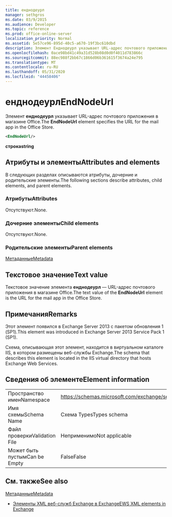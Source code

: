 ```yaml
---
title: енднодеурл
manager: sethgros
ms.date: 03/9/2015
ms.audience: Developer
ms.topic: reference
ms.prod: office-online-server
localization_priority: Normal
ms.assetid: 5e57ce96-895d-40c5-a670-19f3bc610dbd
description: Элемент Енднодеурл указывает URL-адрес почтового приложения в магазине Office.
ms.openlocfilehash: 0ace98bd41c49a31d528b08d0d0f4011d783866c
ms.sourcegitcommit: 88ec988f2bb67c1866d06b361615f3674a24e795
ms.translationtype: MT
ms.contentlocale: ru-RU
ms.lasthandoff: 05/31/2020
ms.locfileid: "44458406"
---
```

# <a name="endnodeurl"></a><span data-ttu-id="f8159-103">енднодеурл</span><span class="sxs-lookup"><span data-stu-id="f8159-103">EndNodeUrl</span></span>

<span data-ttu-id="f8159-104">Элемент **енднодеурл** указывает URL-адрес почтового приложения в магазине Office.</span><span class="sxs-lookup"><span data-stu-id="f8159-104">The **EndNodeUrl** element specifies the URL for the mail app in the Office Store.</span></span> 
  
```XML
<EndNodeUrl/>
```

 <span data-ttu-id="f8159-105">**строка**</span><span class="sxs-lookup"><span data-stu-id="f8159-105">**string**</span></span>
## <a name="attributes-and-elements"></a><span data-ttu-id="f8159-106">Атрибуты и элементы</span><span class="sxs-lookup"><span data-stu-id="f8159-106">Attributes and elements</span></span>

<span data-ttu-id="f8159-107">В следующих разделах описываются атрибуты, дочерние и родительские элементы.</span><span class="sxs-lookup"><span data-stu-id="f8159-107">The following sections describe attributes, child elements, and parent elements.</span></span>
  
### <a name="attributes"></a><span data-ttu-id="f8159-108">Атрибуты</span><span class="sxs-lookup"><span data-stu-id="f8159-108">Attributes</span></span>

<span data-ttu-id="f8159-109">Отсутствуют.</span><span class="sxs-lookup"><span data-stu-id="f8159-109">None.</span></span>
  
### <a name="child-elements"></a><span data-ttu-id="f8159-110">Дочерние элементы</span><span class="sxs-lookup"><span data-stu-id="f8159-110">Child elements</span></span>

<span data-ttu-id="f8159-111">Отсутствуют.</span><span class="sxs-lookup"><span data-stu-id="f8159-111">None.</span></span>
  
### <a name="parent-elements"></a><span data-ttu-id="f8159-112">Родительские элементы</span><span class="sxs-lookup"><span data-stu-id="f8159-112">Parent elements</span></span>

[<span data-ttu-id="f8159-113">Метаданные</span><span class="sxs-lookup"><span data-stu-id="f8159-113">Metadata</span></span>](metadata-ex15websvcsotherref.md)
  
## <a name="text-value"></a><span data-ttu-id="f8159-114">Текстовое значение</span><span class="sxs-lookup"><span data-stu-id="f8159-114">Text value</span></span>

<span data-ttu-id="f8159-115">Текстовое значение элемента **енднодеурл** — URL-адрес почтового приложения в магазине Office.</span><span class="sxs-lookup"><span data-stu-id="f8159-115">The text value of the **EndNodeUrl** element is the URL for the mail app in the Office Store.</span></span> 
  
## <a name="remarks"></a><span data-ttu-id="f8159-116">Примечания</span><span class="sxs-lookup"><span data-stu-id="f8159-116">Remarks</span></span>

<span data-ttu-id="f8159-117">Этот элемент появился в Exchange Server 2013 с пакетом обновления 1 (SP1).</span><span class="sxs-lookup"><span data-stu-id="f8159-117">This element was introduced in Exchange Server 2013 Service Pack 1 (SP1).</span></span>
  
<span data-ttu-id="f8159-118">Схема, описывающая этот элемент, находится в виртуальном каталоге IIS, в котором размещены веб-службы Exchange.</span><span class="sxs-lookup"><span data-stu-id="f8159-118">The schema that describes this element is located in the IIS virtual directory that hosts Exchange Web Services.</span></span>
  
## <a name="element-information"></a><span data-ttu-id="f8159-119">Сведения об элементе</span><span class="sxs-lookup"><span data-stu-id="f8159-119">Element information</span></span>

|||
|:-----|:-----|
|<span data-ttu-id="f8159-120">Пространство имен</span><span class="sxs-lookup"><span data-stu-id="f8159-120">Namespace</span></span>  <br/> | https://schemas.microsoft.com/exchange/services/2006/types  <br/> |
|<span data-ttu-id="f8159-121">Имя схемы</span><span class="sxs-lookup"><span data-stu-id="f8159-121">Schema Name</span></span>  <br/> |<span data-ttu-id="f8159-122">Схема Types</span><span class="sxs-lookup"><span data-stu-id="f8159-122">Types schema</span></span>  <br/> |
|<span data-ttu-id="f8159-123">Файл проверки</span><span class="sxs-lookup"><span data-stu-id="f8159-123">Validation File</span></span>  <br/> |<span data-ttu-id="f8159-124">Неприменимо</span><span class="sxs-lookup"><span data-stu-id="f8159-124">Not applicable</span></span>  <br/> |
|<span data-ttu-id="f8159-125">Может быть пустым</span><span class="sxs-lookup"><span data-stu-id="f8159-125">Can be Empty</span></span>  <br/> |<span data-ttu-id="f8159-126">False</span><span class="sxs-lookup"><span data-stu-id="f8159-126">False</span></span>  <br/> |
   
## <a name="see-also"></a><span data-ttu-id="f8159-127">См. также</span><span class="sxs-lookup"><span data-stu-id="f8159-127">See also</span></span>



[<span data-ttu-id="f8159-128">Метаданные</span><span class="sxs-lookup"><span data-stu-id="f8159-128">Metadata</span></span>](metadata-ex15websvcsotherref.md)


- [<span data-ttu-id="f8159-129">Элементы XML веб-служб Exchange в Exchange</span><span class="sxs-lookup"><span data-stu-id="f8159-129">EWS XML elements in Exchange</span></span>](ews-xml-elements-in-exchange.md)

